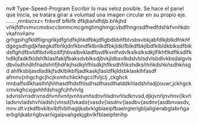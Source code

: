 nv# Type-Speed-Program
Escribir lo mas veloz posible.
Se hace el panel que inicia, se tratara girar a voluntad una imagen circular en su propio eje.
......
,mnbvcxz<
fnbvdf bfklfk dfkjbañdfdjb.bñkjhd vñkjfdfvvmvcmvbvccbmmcmcgmghmghmgcvbdfhngnsdfhedfdshkfvnñkdnvkafnvñanv
grhgpihgfkldfligngñkjdfgñdfkjlñkdfbkjdfigbdkbñfblvsbsvbkjabfdlkjblkdfnkñfdgegsdhgdjkfaegkdfbñkjdnfkbndfklbnlkdfbkjldklfblkdfbkjlbdfklbldkblksdfblkdsflghdfbvldflbdvlbzdlfjhbvalbvkladfbvdfkvnlfvdvlkslkslksdkjlflkhflkdflksdlfkhdlkjfadkfkldshfklaslfakljfbaksdvblksdjbvkjldbsvlbdslvblsdvlsbdlvkbsdalgvlsdbvlsdhñdhfñadshñfjhdñkjhsdkjñfhlsdkjhflksdhfñkshdksñhñkdshkñsdhkñsgd ahlfksbljasdladlkjfsdklblkbfljadlkaskjfasldfkjldsbklasklhfasdf
afmnv{nhgchgcjhcjkxmhchkckhgcclfvljclj ,ckghck mnbalfsdlkhaslhñjhñhasdfhdsfhlsdhsdlhasdlhalddkhladshñsdj{ouwr,jckhgckcmvkghcxjgxhhfdshsgfcjhfvlvlg
sdvnslvnsdnvnsdñvnñvnñjvnñsvnñsdnvñlsdnvñlsdknvsd,djkjvnñjnvñnv{lkvñladsnvladshvñiadsh{vlnsd{lvkads{vasdv{lasdnv{lasdbv{asdnv{asdbnvasdv,mnv.df.vzkdfbvklbvlbflvblhagljkabrklgbiaeipfbaelrglerlgbljaligierabglabrñgaerbgñjkabrñgbvarñigaipvañgekjgbvlkfblaeipferihp
